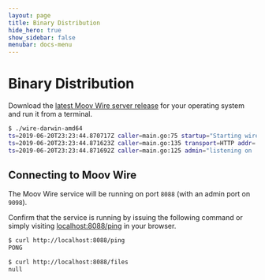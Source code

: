 ```yaml
---
layout: page
title: Binary Distribution
hide_hero: true
show_sidebar: false
menubar: docs-menu
---
```


# Binary Distribution

Download the [latest Moov Wire server release](https://github.com/moov-io/wire/releases) for your operating system and run it from a terminal.

```sh
$ ./wire-darwin-amd64
ts=2019-06-20T23:23:44.870717Z caller=main.go:75 startup="Starting wire server version v0.2.0"
ts=2019-06-20T23:23:44.871623Z caller=main.go:135 transport=HTTP addr=:8088
ts=2019-06-20T23:23:44.871692Z caller=main.go:125 admin="listening on :9098"
```

## Connecting to Moov Wire

The Moov Wire service will be running on port `8088` (with an admin port on `9098`).

Confirm that the service is running by issuing the following command or simply visiting [localhost:8088/ping](http://localhost:8088/ping) in your browser.

```bash
$ curl http://localhost:8088/ping
PONG

$ curl http://localhost:8088/files
null
```
